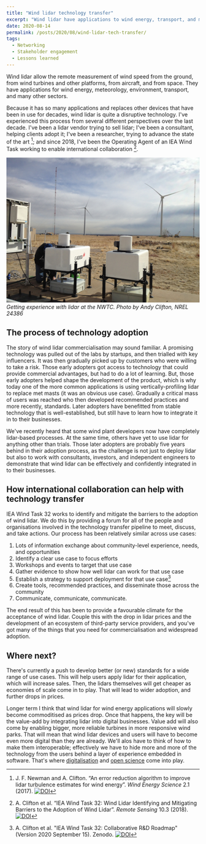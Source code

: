 ```yaml
---
title: "Wind lidar technology transfer"
excerpt: "Wind lidar have applications to wind energy, transport, and many other sectors. I've been involved with research, development and deployment of wind lidar since 2008.<br/><img src='/images/24386_500W.jpg'>"
date: 2020-08-14
permalink: /posts/2020/08/wind-lidar-tech-transfer/
tags:
  - Networking
  - Stakeholder engagement
  - Lessons learned 
---
```


Wind lidar allow the remote measurement of wind speed from the ground, from wind turbines and other platforms, from aircraft, and from space. They have applications for wind energy, meteorology, environment, transport, and many other sectors. 

Because it has so many applications and replaces other devices that have been in use for decades, wind lidar is quite a disruptive technology. I've experienced this process from several different perspectives over the last decade. I've been a lidar vendor trying to sell lidar; I've been a consultant, helping clients adopt it; I've been a researcher, trying to advance the state of the art [^Newman_Clifton_2017]; and since 2018, I've been the Operating Agent of an IEA Wind Task working to enable international collaboration [^Clifton_Clive_2018].

![Photo by Andy Clifton, NREL 24386](/images/24386.JPG "Photo by Andy Clifton, NREL 24386")
_Getting experience with lidar at the NWTC. Photo by Andy Clifton, NREL 24386_

## The process of technology adoption

The story of wind lidar commercialisation may sound familiar. A promising technology was pulled out of the labs by startups, and then trialled with key influencers. It was then gradually picked up by customers who were willing to take a risk. Those early adopters got access to technology that could provide commercial advantages, but had to do a lot of learning. But, those early adopters helped shape the development of the product, which is why today one of the more common applications is using vertically-profiling lidar to replace met masts (it was an obvious use case). Gradually a critical mass of users was reached who then developed recommended practices and more recently, standards. Later adopters have benefitted from stable technology that is well-established, but still have to learn how to integrate it in to their businesses. 

We've recently heard that some wind plant developers now have completely lidar-based processes. At the same time, others have yet to use lidar for anything other than trials. Those later adopters are probably five years behind in their adoption process, as the challenge is not just to deploy lidar but also to work with consultants, investors, and independent engineers to demonstrate that wind lidar can be effectively and confidently integrated in to their businesses.

## How international collaboration can help with technology transfer

IEA Wind Task 32 works to identify and mitigate the barriers to the adoption of wind lidar. We do this by providing a forum for all of the people and organisations involved in the technology transfer pipeline to meet, discuss, and take actions. Our process has been relatively similar across use cases:

1. Lots of information exchange about community-level experience, needs, and opportunities
1. Identify a clear use case to focus efforts
1. Workshops and events to target that use case
1. Gather evidence to show how well lidar can work for that use case
1. Establish a strategy to support deployment for that use case[^Task32_strategy]
1. Create tools, recommended practices, and disseminate those across the community
1. Communicate, communicate, communicate.

The end result of this has been to provide a favourable climate for the acceptance of wind lidar. Couple this with the drop in lidar prices and the development of an ecosystem of third-party service providers, and you've got many of the things that you need for commercialisation and widespread adoption.

## Where next?

There's currently a push to develop better (or new) standards for a wide range of use cases. This will help users apply lidar for their application, which will increase sales. Then, the lidars themselves will get cheaper as economies of scale come in to play. That will lead to wider adoption, and further drops in prices. 

Longer term I think that wind lidar for wind energy applications will slowly become commoditised as prices drop. Once that happens, the key will be the value-add by integrating lidar into digital businesses. Value add will also come by enabling bigger, more reliable turbines in more responsive wind parks. That will mean that wind lidar devices and users will have to become even more digital than they are already. We'll alos have to think of how to make them interoperable; effectively we have to hide more and more of the technology from the users behind a layer of experience embedded in software. That's where [digitalisation](../../../../tags/#digitalisation) and [open science](../../../../tags/#open-science) come into play.

[^Newman_Clifton_2017]: J. F. Newman and A. Clifton. “An error reduction algorithm to improve lidar turbulence estimates for wind energy”. _Wind Energy Science_ 2.1 (2017). [![DOI](https://img.shields.io/badge/DOI-10.5194%2Fwes--2--77--2017-blue)](https://doi.org/10.5194/wes-2-77-2017)

[^Clifton_Clive_2018]: A. Clifton et al. “IEA Wind Task 32: Wind Lidar Identifying and Mitigating Barriers to the Adoption of Wind Lidar”. _Remote Sensing_ 10.3 (2018). [![DOI](https://img.shields.io/badge/DOI-10.3390%2Frs10030406-blue)](https://doi.org/10.3390/rs10030406)

[^Task32_strategy]: A. Clifton et al. "IEA Wind Task 32: Collaborative R&D Roadmap" (Version 2020 September 15). Zenodo. [![DOI](https://img.shields.io/badge/DOI-10.5281%2Fzenodo.4030701-blue)](https://doi.org/10.5281/zenodo.4030701)
